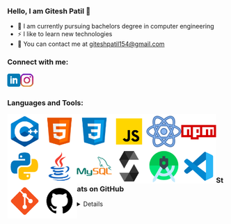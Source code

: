 ### Hello, I am Gitesh Patil 👋 

- 🌱 I am currently pursuing bachelors degree in computer engineering
- ⚡ I like to learn new technologies
- 👯 You can contact me at [giteshpatil154@gmail.com][email]


### Connect with me:

[<img align="left" alt="Gitesh2435 | LinkedIn" width="30px" src="https://github.com/Gitesh2435/Gitesh2435/blob/main/icons/linkedin.png?raw=true" />][linkedin]
[<img align="left" alt="Gitesh2435 | Instagram" width="30px" src="https://github.com/Gitesh2435/Gitesh2435/blob/main/icons/instagram.png?raw=true" />][instagram]

<br/><br/>

### Languages and Tools:

<img align="left" alt="C++" width="80px" src="https://github.com/Gitesh2435/Gitesh2435/blob/main/icons/icons8-c++-144.png?raw=true" />
<img align="left" alt="HTML5" width="80px" src="https://github.com/Gitesh2435/Gitesh2435/blob/main/icons/icons8-html-5-144.png?raw=true" />
<img align="left" alt="CSS3" width="80px" src="https://github.com/Gitesh2435/Gitesh2435/blob/main/icons/icons8-css3-144.png?raw=true" />
<img align="left" alt="JavaScript" width="80px" src="https://github.com/Gitesh2435/Gitesh2435/blob/main/icons/icons8-javascript-144.png?raw=true" />
<img align="left" alt="React" width="80px" src="https://github.com/Gitesh2435/Gitesh2435/blob/main/icons/icons8-react-160.png?raw=true" />
<img align="left" alt="NPM" width="80px" src="https://github.com/Gitesh2435/Gitesh2435/blob/main/icons/icons8-npm-144.png?raw=true" />
<img align="left" alt="Python" width="80px" src="https://github.com/Gitesh2435/Gitesh2435/blob/main/icons/icons8-python-144.png?raw=true" />
<img align="left" alt="Java" width="80px" src="https://github.com/Gitesh2435/Gitesh2435/blob/main/icons/icons8-java-144.png?raw=true" />
<img align="left" alt="MySQL" width="80px" src="https://github.com/Gitesh2435/Gitesh2435/blob/main/icons/icons8-mysql-logo-144.png?raw=true" />
<img align="left" alt="Solidity" width="80px" src="https://github.com/Gitesh2435/Gitesh2435/blob/main/icons/file_type_light_solidity_icon_130436.png?raw=true" />
<img align="left" alt="Android Studio" width="80px" src="https://github.com/Gitesh2435/Gitesh2435/blob/main/icons/icons8-android-studio-240.png?raw=true" />
<img align="left" alt="Visual Studio Code" width="80px" src="https://github.com/Gitesh2435/Gitesh2435/blob/main/icons/icons8-visual-studio-code-2019-144.png?raw=true" />
<img align="left" alt="Git" width="80px" src="https://github.com/Gitesh2435/Gitesh2435/blob/main/icons/icons8-git-144.png?raw=true" />
<img align="left" alt="GitHub" width="80px" src="https://github.com/Gitesh2435/Gitesh2435/blob/main/icons/icons8-github-128.png?raw=true" />

<br/> <br/> <br/> <br/> <br/> <br/> <br/>

### Stats on GitHub
<details>
<br/>
<a href="https://github.com/Gitesh2435">
    <img align="center" alt="Gitesh2435's GitHub Stats" height="165px" src="https://github-readme-stats.vercel.app/api?username=Gitesh2435&show_icons=true&hide_border=true&theme=tokyonight" />
</a>
<a href="https://github.com/Gitesh2435">
    <img align="center" alt="Gitesh2435's GitHub Stats" height="165px" src="https://github-readme-stats.vercel.app/api/top-langs/?username=Gitesh2435&layout=compact&theme=tokyonight&hide_border=true" />
</a>
</details>

[instagram]: https://www.instagram.com/gitesh_patil_29/
[linkedin]: https://www.linkedin.com/in/gitesh-patil-81962b212/
[email]: mailto:giteshpatil154@gmail.com